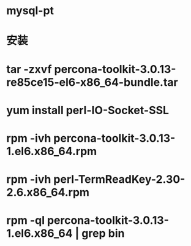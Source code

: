 # mysql-pt
# 安装
# tar -zxvf percona-toolkit-3.0.13-re85ce15-el6-x86_64-bundle.tar
# yum install perl-IO-Socket-SSL
# rpm -ivh percona-toolkit-3.0.13-1.el6.x86_64.rpm
# rpm -ivh perl-TermReadKey-2.30-2.6.x86_64.rpm
# rpm -ql percona-toolkit-3.0.13-1.el6.x86_64 | grep bin
